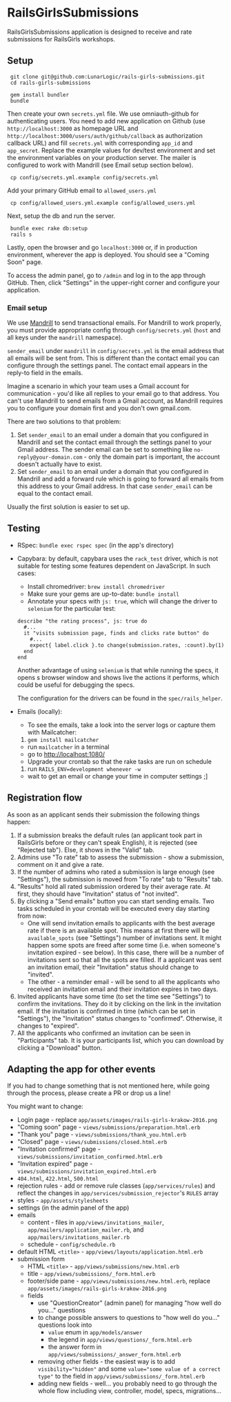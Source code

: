 # RailsGirlsSubmissions

 RailsGirlsSubmissions application is designed to receive and rate submissions for RailsGirls workshops.

## Setup
     git clone git@github.com:LunarLogic/rails-girls-submissions.git
     cd rails-girls-submissions

     gem install bundler
     bundle

   Then create your own `secrets.yml` file. We use omniauth-github for authenticating users. You need to add new application on Github (use `http://localhost:3000` as homepage URL and `http://localhost:3000/users/auth/github/callback` as authorization callback URL) and fill `secrets.yml` with corresponding `app_id` and `app_secret`. Replace the example values for dev/test environment and set the environment variables on your production server. The mailer is configured to work with Mandrill (see Email setup section below).

     cp config/secrets.yml.example config/secrets.yml

   Add your primary GitHub email to `allowed_users.yml`

     cp config/allowed_users.yml.example config/allowed_users.yml

   Next, setup the db and run the server.

     bundle exec rake db:setup
     rails s

   Lastly, open the browser and go `localhost:3000` or, if in production environment, wherever the app is deployed. You should see a "Coming Soon" page.

   To access the admin panel, go to `/admin` and log in to the app through GitHub.
   Then, click "Settings" in the upper-right corner and configure your application.

### Email setup

We use [Mandrill](https://mandrillapp.com) to send transactional emails. For Mandrill to work
properly, you must provide appropriate config through `config/secrets.yml` (`host` and all keys
under the `mandrill` namespace).

`sender_email` under `mandrill` in `config/secrets.yml` is the email address that all emails will be
sent from. This is different than the contact email you can configure through the settings panel.
The contact email appears in the reply-to field in the emails.

Imagine a scenario in which your team uses a Gmail account for communication - you'd like all
replies to your email go to that address. You can't use Mandrill to send emails from a Gmail
account, as Mandrill requires you to configure your domain first and you don't own gmail.com.

There are two solutions to that problem:

1. Set `sender_email` to an email under a domain that you configured in Mandrill and set the contact
   email through the settings panel to your Gmail address. The sender email can be set to something
   like `no-reply@your-domain.com` - only the domain part is important, the account doesn't actually
   have to exist.
2. Set `sender_email` to an email under a domain that you configured in Mandrill and add a forward
   rule which is going to forward all emails from this address to your Gmail address. In that case
   `sender_email` can be equal to the contact email.

Usually the first solution is easier to set up.

## Testing

* RSpec: ```bundle exec rspec spec``` (in the app's directory)

* Capybara: by default, capybara uses the `rack_test` driver, which is not suitable for testing some features dependent on JavaScript. In such cases:
  * Install chromedriver: `brew install chromedriver`
  * Make sure your gems are up-to-date: `bundle install`
  * Annotate your specs with `js: true`, which will change the driver to `selenium` for the particular test:

  ```
  describe "the rating process", js: true do
    #...  
    it "visits submission page, finds and clicks rate button" do
      #...
      expect{ label.click }.to change(submission.rates, :count).by(1)
    end
  end
  ```

  Another advantage of using `selenium` is that while running the specs, it opens s browser window and shows live the actions it performs, which could be useful for debugging the specs.

  The configuration for the drivers can be found in the `spec/rails_helper`.

* Emails (locally):
   * To see the emails, take a look into the server logs or capture them with Mailcatcher:
    1. `gem install mailcatcher`
    * run `mailcatcher` in a terminal
    * go to [http://localhost:1080/](http://localhost:1080/)
   * Upgrade your crontab so that the rake tasks are run on schedule
    1. run `RAILS_ENV=development whenever -w`
    * wait to get an email or change your time in computer settings ;]


## Registration flow
As soon as an applicant sends their submission the following things happen:
 1. If a submission breaks the default rules (an applicant took part in RailsGirls before or they can't speak English), it is rejected (see "Rejected tab"). Else, it shows in the "Valid" tab.
 2. Admins use "To rate" tab to assess the submission - show a submission, comment on it and give a rate.
 3. If the number of admins who rated a submission is large enough (see "Settings"), the submission is moved from "To rate" tab to "Results" tab.
 4. "Results" hold all rated submission ordered by their average rate. At first, they should have "Invitation" status of "not invited".
 5. By clicking a "Send emails" button you can start sending emails. Two tasks scheduled in your crontab will be executed every day starting from now:
    * One will send invitation emails to applicants with the best average rate if there is an available spot. This means at first there will be `available_spots` (see "Settings") number of invitations sent. It might happen some spots are freed after some time (i.e. when someone's invitation expired - see below). In this case, there will be a number of invitations sent so that all the spots are filled. If a applicant was sent an invitation email, their "Invitation" status should change to "invited".
    * The other - a reminder email - will be send to all the applicants who received an invitation email and their invitation expires in two days.
 6. Invited applicants have some time (to set the time see "Settings") to confirm the invitations. They do it by clicking on the link in the invitation email. If the invitation is confirmed in time (which can be set in "Settings"), the "Invitation" status changes to "confirmed". Otherwise, it changes to "expired".
 7. All the applicants who confirmed an invitation can be seen in "Participants" tab. It is your participants list, which you can download by clicking a "Download" button.

## Adapting the app for other events
If you had to change something that is not mentioned here, while going through the process, please create a PR or drop us a line!

You might want to change:
  * Login page - replace `app/assets/images/rails-girls-krakow-2016.png`
  * "Coming soon" page - `views/submissions/preparation.html.erb`
  * "Thank you" page - `views/submissions/thank_you.html.erb`
  * "Closed" page - `views/submissions/closed.html.erb`
  * "Invitation confirmed" page - `views/submissions/invitation_confirmed.html.erb`
  * "Invitation expired" page - `views/submissions/invitation_expired.html.erb`
  * `404.html`, `422.html`, `500.html`
  * rejection rules - add or remove rule classes (`app/services/rules`) and reflect the changes in `app/services/submission_rejector`'s `RULES` array
  * styles - `app/assets/stylesheets`
  * settings (in the admin panel of the app)
  * emails
    * content - files in `app/views/invitations_mailer`, `app/mailers/application_mailer.rb`, and `app/mailers/invitations_mailer.rb`
    * schedule - `config/schedule.rb`
  * default HTML `<title>` - `app/views/layouts/application.html.erb`
  * submission form
    * HTML `<title>` - `app/views/submissions/new.html.erb`
    * title - `app/views/submissions/_form.html.erb`
    * footer/side pane - `app/views/submissions/new.html.erb`, replace `app/assets/images/rails-girls-krakow-2016.png`
    * fields
      * use "QuestionCreator" (admin panel) for managing "how well do you..." questions
      * to change possible answers to questions to "how well do you..." questions look into
        * `value` enum in `app/models/answer`
        * the legend in `app/views/questions/_form.html.erb`
        * the answer form in `app/views/submissions/_answer_form.html.erb`
      * removing other fields - the easiest way is to add `visibility="hidden"` and some `value="some value of a correct type"` to the field in `app/views/submissions/_form.html.erb`
      * adding new fields - well... you probably need to go through the whole flow including view, controller, model, specs, migrations...
